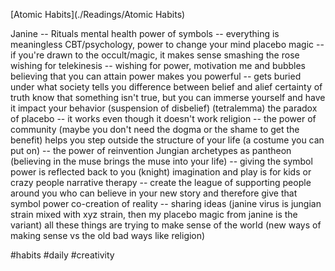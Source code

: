 [Atomic Habits](./Readings/Atomic Habits)


Janine --
	Rituals 
		mental health
		power of symbols -- everything is meaningless
		CBT/psychology, power to change your mind
		placebo magic -- if you're drawn to the occult/magic, it makes sense 
		smashing the rose wishing for telekinesis -- wishing for power, motivation
			me and bubbles
		believing that you can attain power makes you powerful -- gets buried under what society tells you
		difference between belief and alief
			certainty of truth
			know that something isn't true, but you can immerse yourself and have it impact your behavior (suspension of disbelief) (tetralemma)
		the paradox of placebo -- it works even though it doesn't work
		religion -- the power of community (maybe you don't need the dogma or the shame to get the benefit)
		helps you step outside the structure of your life (a costume you can put on) -- the power of reinvention
		Jungian archetypes as pantheon (believing in the muse brings the muse into your life) -- giving the symbol power is reflected back to you (knight)
		imagination and play is for kids or crazy people
		narrative therapy -- create the league of supporting people around you who can believe in your new story and therefore give that symbol power 
		co-creation of reality -- sharing ideas (janine virus is jungian strain mixed with xyz strain, then my placebo magic from janine is the variant)
		all these things are trying to make sense of the world (new ways of making sense vs the old bad ways like religion)
		
		
#habits
#daily 
#creativity
